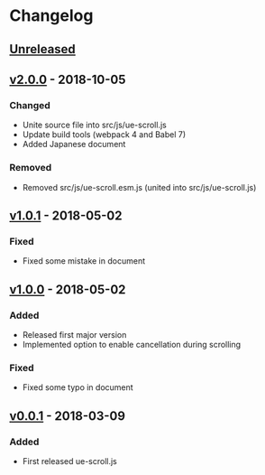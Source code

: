 # Changelog

## [Unreleased]

## [v2.0.0] - 2018-10-05

### Changed

* Unite source file into src/js/ue-scroll.js
* Update build tools (webpack 4 and Babel 7)
* Added Japanese document

### Removed

* Removed src/js/ue-scroll.esm.js (united into src/js/ue-scroll.js)

## [v1.0.1] - 2018-05-02

### Fixed

* Fixed some mistake in document

## [v1.0.0] - 2018-05-02

### Added

* Released first major version
* Implemented option to enable cancellation during scrolling

### Fixed

* Fixed some typo in document

## [v0.0.1] - 2018-03-09

### Added

* First released ue-scroll.js

[Unreleased]: https://github.com/azrsix/ue-scroll/compare/v2.0.0...HEAD
[v2.0.0]: https://github.com/azrsix/ue-scroll/compare/v1.0.1...v2.0.0
[v1.0.1]: https://github.com/azrsix/ue-scroll/compare/v1.0.0...v1.0.1
[v1.0.0]: https://github.com/azrsix/ue-scroll/compare/v0.0.1...v1.0.0
[v0.0.1]: https://github.com/azrsix/ue-scroll/tree/v0.0.1
